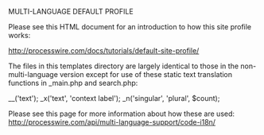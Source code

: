MULTI-LANGUAGE DEFAULT PROFILE

Please see this HTML document for an introduction to how this 
site profile works: 

http://processwire.com/docs/tutorials/default-site-profile/

The files in this templates directory are largely identical to those 
in the non-multi-language version except for use of these static text
translation functions in _main.php and search.php: 

  __('text');
  _x('text', 'context label'); 
  _n('singular', 'plural', $count); 

Please see this page for more information about how these are used:
http://processwire.com/api/multi-language-support/code-i18n/


